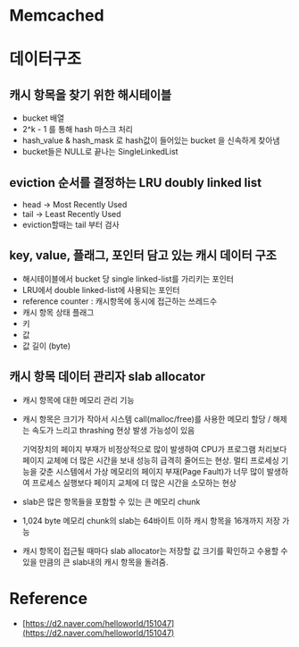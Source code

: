 # Memcached

# 데이터구조

## 캐시 항목을 찾기 위한 해시테이블

- bucket 배열
- 2^k - 1 를 통해 hash 마스크 처리
- hash_value & hash_mask 로 hash값이 들어있는 bucket 을 신속하게 찾아냄
- bucket들은 NULL로 끝나는 SingleLinkedList

## eviction 순서를 결정하는 LRU doubly linked list

- head → Most Recently Used
- tail → Least Recently Used
- eviction할때는 tail 부터 검사

## key, value, 플래그, 포인터 담고 있는 캐시 데이터 구조

- 해시테이블에서 bucket 당 single linked-list를 가리키는 포인터
- LRU에서 double linked-list에 사용되는 포인터
- reference counter : 캐시항목에 동시에 접근하는 쓰레드수
- 캐시 항목 상태 플래그
- 키
- 값
- 값 길이 (byte)

## 캐시 항목 데이터 관리자 slab allocator

- 캐시 항목에 대한 메모리 관리 기능
- 캐시 항목은 크기가 작아서 시스템 call(malloc/free)를 사용한 메모리 할당 / 해제는 속도가 느리고 thrashing 현상 발생 가능성이 있음

    기억장치의 페이지 부재가 비정상적으로 많이 발생하여 CPU가 프로그램 처리보다 페이지 교체에 더 많은 시간을 보내 성능히 급격히 줄어드는 현상. 멀티 프로세싱 기능을 갖춘 시스템에서 가상 메모리의 페이지 부재(Page Fault)가 너무 많이 발생하여 프로세스 실행보다 페이지 교체에 더 많은 시간을 소모하는 현상

- slab은 많은 항목들을 포함할 수 있는 큰 메모리 chunk
- 1,024 byte 메모리 chunk의 slab는 64바이트 이하 캐시 항목을 16개까지 저장 가능
- 캐시 항목이 접근될 때마다 slab allocator는 저장할 값 크기를 확인하고 수용할 수 있을 만큼의 큰 slab내의 캐시 항목을 돌려줌.

# Reference

- [https://d2.naver.com/helloworld/151047](https://d2.naver.com/helloworld/151047)
